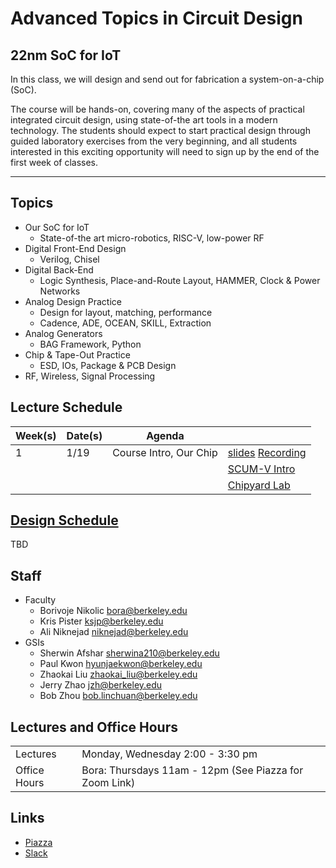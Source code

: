 # Advanced Topics in Circuit Design
## 22nm SoC for IoT

In this class, we will design and send out for fabrication a
system-on-a-chip (SoC).

<!-- TODO: Blurb on what the chip is -->
<!-- The chip will contain a RISC-V microprocessor, a radio -->
<!-- transceiver, and a baseband signal processor, and will be designed in -->
<!-- a 28nm CMOS process (And we really mean it!) -->

The course will be hands-on, covering many of the aspects of practical
integrated circuit design, using state-of-the art tools in a modern
technology. The students should expect to start practical design
through guided laboratory exercises from the very beginning, and all
students interested in this exciting opportunity will need to sign up
by the end of the first week of classes.

---

## Topics

* Our SoC for IoT
    * State-of-the art micro-robotics, RISC-V, low-power RF
* Digital Front-End Design
    * Verilog, Chisel
* Digital Back-End
    * Logic Synthesis, Place-and-Route Layout, HAMMER, Clock & Power Networks
* Analog Design Practice
    * Design for layout, matching, performance
    * Cadence, ADE, OCEAN, SKILL, Extraction
* Analog Generators
    * BAG Framework, Python
* Chip & Tape-Out Practice
    * ESD, IOs, Package & PCB Design
* RF, Wireless, Signal Processing


## Lecture Schedule

| Week(s) | Date(s)     | Agenda                                      |                |
| ------- | ----------- | ------------------------------------------- | -------------- |
| 1       | 1/19        | Course Intro, Our Chip                      |[slides](https://docs.google.com/presentation/d/1O6NQxIgmDE3Ufo8fASbfssEy0wwD0lQ2/edit?usp=sharing&ouid=114241049124280929588&rtpof=true&sd=true) [Recording](https://drive.google.com/file/d/1W4mxO4KyndbOJxWArM4YXtXkEMy6Uxjw/view) |
|        |         |                       |[SCUM-V Intro](https://docs.google.com/presentation/d/11S1dx3a6r4vA29wQQcYUO5wl2g7PSl9p/edit?usp=sharing&ouid=114241049124280929588&rtpof=true&sd=true)  |
|        |         |                       |[Chipyard Lab](./chipyardlab)  |

<!-- |         | 1/21        | BWRC Orientation                    | [Slides](https://drive.google.com/file/d/1QIy9ShYp3JyN0DxwnQvG-xXvsr9WZu07/view?usp=sharing) | -->
<!-- | 2       | 1/26-1/28   | Team Formation <br> ChipYard Intro  | [Slides](https://drive.google.com/file/d/1HnRFrYKzJU2kpmtHaocyfN1TqhUVv2Te/view?usp=sharing) | -->
<!-- | 3       | 2/2         | RF Systems Overview                         |               | -->
<!-- | 3-4     | 2/4-2/11    | Hierarchical Design Flow            | [Notes](./notes) | -->
<!-- | 5-7     | 2/16-3/4    | Analog & RF Layout                          |               | -->
<!-- | 8       | 3/9         | Design Updates                              |               | -->
<!-- |         | 3/11        | Guest Lecture: Testing & Bring-Up   | [Slides](./assets/ee290_bringup_guest_lecture.pdf) | -->
<!-- | 9       | 3/16-3/18   | Industry Design Review              | [Slides](./assets/review-mid.pdf) | -->
<!-- | 10      | 3/23-3/25   | *Spring Break*                              |               | -->
<!-- | 11      | 3/30        | Design Updates                              |               | -->
<!-- |         | 4/1         | Guest Lecture: Package & PCB Design | [Slides](https://drive.google.com/file/d/1LKhzhb_q6fVETYbvka6vH6LdFAwouZzB/view?usp=sharing) | -->
<!-- | 12      | 4/6         | Guest Lecture: Mixed-Signal Verification    |               | -->
<!-- | 12-16   | 4/8-5/6     | Design Updates                              |               | -->
<!-- |         | 5/17        | Industry Design Review              | [Slides](./assets/review-final.pdf) | -->


## [Design Schedule](./milestones)

TBD

<!-- | Week(s)     | Date (Thurs) | Design Calendar                          | Academic Calendar | -->
<!-- | ----------- | ----------- | ----------------------------------------- | -------------- | -->
<!-- | 1           | 1/21        | Intro To Our Chip                         |                | -->
<!-- | 2           | 1/28        | Initial Presentations                     |                | -->
<!-- | 3           | 2/4         |                                           |                | -->
<!-- | 4           | 2/11        |                                           |                | -->
<!-- | 5           | 2/18        |                                           |                | -->
<!-- | 6           | 2/25        | Prelim Interfaces, Specs, and Floor-Plans |                | -->
<!-- | 7           | 3/4         |                                           |                | -->
<!-- | 8           | 3/11        | Prelim Schematics & RTL <br/> Trial Integration, Interface Lock |                | -->
<!-- | 9           | 3/18        | Industry-Partners Design Review           |                | -->
<!-- | 10          | 3/25        | -                                         | *Spring Break* | -->
<!-- | 11          | 4/1         | Mock Tape-Out                             |                | -->
<!-- | 12          | 4/8         | RTL & Schematic Freeze                    |                | -->
<!-- | 13          | 4/15        |                                           |                | -->
<!-- | 14          | 4/21        | Final Sub-Block Layout                    |                | -->
<!-- | 15          | 4/28        | Full-Chip LVS & DRC Clean Layout          |                | -->
<!-- | 16          | 5/5         | Foundry Feedback <br/>Final Layout        | *Reading Week* | -->
<!-- | 16          | 5/12        |                                           | *Exam Week*    | -->
<!-- | ...         |             |                                           |                | -->
<!-- |             | 7/29        | Wafers Ship Back to Berkeley              |                | -->


## Staff

* Faculty
    * Borivoje Nikolic [bora@berkeley.edu](bora@berkeley.edu)
    * Kris Pister [ksjp@berkeley.edu](ksjp@berkeley.edu)
    * Ali Niknejad [niknejad@berkeley.edu](niknejad@berkeley.edu)
* GSIs
    * Sherwin Afshar [sherwina210@berkeley.edu](sherwina210@berkeley.edu)
    * Paul Kwon [hyunjaekwon@berkeley.edu](hyunjaekwon@berkeley.edu)
	* Zhaokai Liu [zhaokai\_liu@berkeley.edu](zhaokai_liu@berkeley.edu)
    * Jerry Zhao [jzh@berkeley.edu](jzh@berkeley.edu)
    * Bob Zhou [bob.linchuan@berkeley.edu](bob.linchuan@berkeley.edu)


## Lectures and Office Hours


|               |                                                                |
| ------------- | -------------------------------------------------------------- |
| Lectures      | Monday, Wednesday	2:00 - 3:30 pm	                         |
| Office Hours  | Bora: Thursdays 11am - 12pm (See Piazza for Zoom Link)         |



## Links

* [Piazza](https://piazza.com/class/kyer4edhzkd5wy?cid=10)
* [Slack](tapeout.slack.com)
<!-- * [BWRC Repos](https://bwrcrepo.eecs.berkeley.edu/ee290c_ee194_intech22) -->

<!-- * [*Tapeout class: Taking students from schematic to silicon in one semester*](https://ieeexplore-ieee-org.libproxy.berkeley.edu/stamp/stamp.jsp?tp=&arnumber=8351506) David C. Burnett; Brian Kilberg; Rachel Zoll; Osama Khan; Kristofer S. J. Pister, 2018 IEEE International Symposium on Circuits and Systems (ISCAS) -->
<!-- * ChipYard [Repository](https://github.com/ucb-bar/chipyard) and [Documentation](https://chipyard.readthedocs.io/en/latest/) -->
<!-- * Chisel [Bootcamp](https://github.com/freechipsproject/chisel-bootcamp) -->
<!-- * [Course Archives](https://inst.eecs.berkeley.edu/~ee290c/archives.html) -->
<!-- * [Piazza Forum](https://piazza.com/class/kiqf7tz0bsp1oj) -->
<!-- q* [bCourses Site](https://bcourses.berkeley.edu/courses/1500979) -->
<!-- * [GradeScope](https://www.gradescope.com/courses/214436) -->
